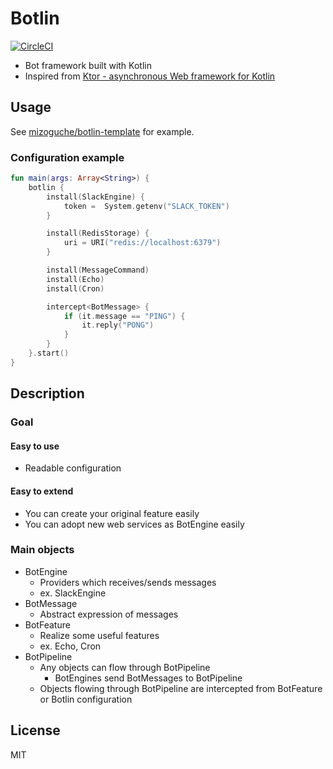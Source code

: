 Botlin
===

[![CircleCI](https://circleci.com/gh/mizoguche/botlin.svg?style=svg)](https://circleci.com/gh/mizoguche/botlin)

- Bot framework built with Kotlin
- Inspired from [Ktor - asynchronous Web framework for Kotlin](http://ktor.io/)

## Usage
See [mizoguche/botlin-template](https://github.com/mizoguche/botlin-template) for example.

### Configuration example
```kotlin
fun main(args: Array<String>) {
    botlin {
        install(SlackEngine) {
            token =  System.getenv("SLACK_TOKEN")
        }

        install(RedisStorage) {
            uri = URI("redis://localhost:6379")
        }

        install(MessageCommand)
        install(Echo)
        install(Cron)

        intercept<BotMessage> {
            if (it.message == "PING") {
                it.reply("PONG")
            }
        }
    }.start()
}
```

## Description
### Goal
#### Easy to use
- Readable configuration

#### Easy to extend
- You can create your original feature easily
- You can adopt new web services as BotEngine easily

### Main objects
- BotEngine
    - Providers which receives/sends messages
    - ex. SlackEngine
- BotMessage
    - Abstract expression of messages
- BotFeature
    - Realize some useful features
    - ex. Echo, Cron
- BotPipeline
    - Any objects can flow through BotPipeline
        - BotEngines send BotMessages to BotPipeline
    - Objects flowing through BotPipeline are intercepted from BotFeature or Botlin configuration


## License
MIT